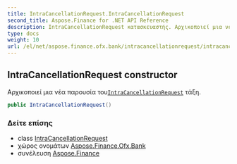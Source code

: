 ```yaml
---
title: IntraCancellationRequest.IntraCancellationRequest
second_title: Aspose.Finance for .NET API Reference
description: IntraCancellationRequest κατασκευαστής. Αρχικοποιεί μια νέα παρουσία τουIntraCancellationRequest τάξη.
type: docs
weight: 10
url: /el/net/aspose.finance.ofx.bank/intracancellationrequest/intracancellationrequest/
---
```

## IntraCancellationRequest constructor

Αρχικοποιεί μια νέα παρουσία του[`IntraCancellationRequest`](../) τάξη.

```csharp
public IntraCancellationRequest()
```

### Δείτε επίσης

* class [IntraCancellationRequest](../)
* χώρος ονομάτων [Aspose.Finance.Ofx.Bank](../../intracancellationrequest/)
* συνέλευση [Aspose.Finance](../../../)


